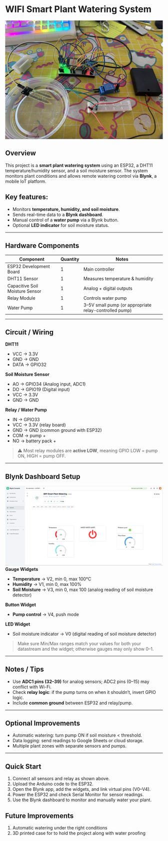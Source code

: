 # WIFI Smart Plant Watering System

![Alt text](images/IMG_7942.jpg)

## Overview
This project is a **smart plant watering system** using an ESP32, a DHT11 temperature/humidity sensor, and a soil moisture sensor. The system monitors plant conditions and allows remote watering control via **Blynk**, a mobile IoT platform.

## Key features:
- Monitors **temperature, humidity, and soil moisture**.
- Sends real-time data to a **Blynk dashboard**.
- Manual control of a **water pump** via a Blynk button.
- Optional **LED indicator** for soil moisture status.

---

## Hardware Components
| Component | Quantity | Notes |
|-----------|----------|-------|
| ESP32 Development Board | 1 | Main controller |
| DHT11 Sensor | 1 | Measures temperature & humidity |
| Capacitive Soil Moisture Sensor | 1 | Analog + digital outputs |
| Relay Module | 1 | Controls water pump |
| Water Pump | 1 | 3–5V small pump (or appropriate relay-controlled pump) |
---

## Circuit / Wiring

**DHT11**
- VCC → 3.3V  
- GND → GND  
- DATA → GPIO32  

**Soil Moisture Sensor**
- AO → GPIO34 (Analog input, ADC1)  
- DO → GPIO19 (Digital input)  
- VCC → 3.3V  
- GND → GND  

**Relay / Water Pump**
- IN → GPIO33  
- VCC → 3.3V (relay board)  
- GND → GND (common ground with ESP32)  
- COM → pump +
- NO → battery pack +

> ⚠️ Most relay modules are **active LOW**, meaning GPIO LOW = pump ON, HIGH = pump OFF.

---

## Blynk Dashboard Setup
![Alt text](images/Screenshot2025-09-02172134.png)
**Gauge Widgets**
- **Temperature** → V2, min 0, max 100°C  
- **Humidity** → V1, min 0, max 100%  
- **Soil Moisture** → V3, min 0, max 100 (analog reading of soil moisture detector)

**Button Widget**
- **Pump control** → V4, push mode  

**LED Widget**
- Soil moisture indicator → V0 (digital reading of soil moisture detector) 

> Make sure Min/Max ranges match your values for both your datastream and the widget; otherwise gauges may only show 0–1.

---

## Notes / Tips
- Use **ADC1 pins (32–39)** for analog sensors; ADC2 pins (0–15) may conflict with Wi-Fi.  
- Check **relay logic**: if the pump turns on when it shouldn’t, invert GPIO logic.  
- Include **common ground** between ESP32 and relay/pump.  

---

## Optional Improvements
- Automatic watering: turn pump ON if soil moisture < threshold.  
- Data logging: send readings to Google Sheets or cloud storage.  
- Multiple plant zones with separate sensors and pumps.

---

## Quick Start
1. Connect all sensors and relay as shown above.  
2. Upload the Arduino code to the ESP32.  
3. Open the Blynk app, add the widgets, and link virtual pins (V0–V4).  
4. Power the ESP32 and check Serial Monitor for sensor readings.  
5. Use the Blynk dashboard to monitor and manually water your plant.

## Future Improvements
1. Automatic watering under the right conditions
2. 3D printed case for to hold the project along with water proofing
